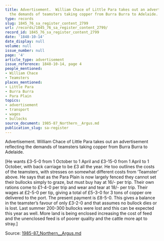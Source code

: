 ```yaml
---
title: Advertisement.  William Chace of Little Para takes out an advertisement reflecting
  the demands of teamsters taking copper from Burra Burra to Adelaide.
type: records
slug: 1845_76_sa_register_content_2799
url: /records/1845_76_sa_register_content_2799/
record_id: 1845_76_sa_register_content_2799
date: '1848-10-14'
date_display: null
volume: null
issue_number: null
page: '4'
article_type: advertisement
issue_reference: 1848-10-14, page 4
people_mentioned:
- William Chace
- Teamsters
places_mentioned:
- Little Para
- Burra Burra
- Para Plain
topics:
- advertisement
- transport
- wages
- bullocks
source_document: 1985-87_Northern__Argus.md
publication_slug: sa-register
---
```


Advertisement.  William Chace of Little Para takes out an advertisement reflecting the demands of teamsters taking copper from Burra Burra to Adelaide.

[He wants £3-5-0 from 1 October to 1 April and £3-15-0 from 1 April to 1 October, with back carriage to be £3 all the year.  He too outlines the costs of the teamsters, with stresses on somewhat different costs from ‘Teamster’ above.  He says that as the Para Plain is now largely fenced they cannot set their bullocks simply to graze, but must buy hay at 16/- per trip.  Their own rations come to £1-4-0 per trip and wear and tear at 18/- per trip.  Their wages at £2-5-0 per tip, giving a total of £5-3-0 for 3 tons of copper ore delivered to the port.  The present payment is £8-5-0.  This gives a balance in the teamster’s favour of only £3-2-0 and that assumes no bullock dies or is lost.  Last summer 200-300 bullocks were lost and this can be expected this year as well.  More land is being enclosed increasing the cost of feed and the unenclosed feed is of poorer quality and the cattle more apt to stray.]

Source: [1985-87_Northern__Argus.md](/downloads/markdown/1985-87_Northern__Argus.md)
